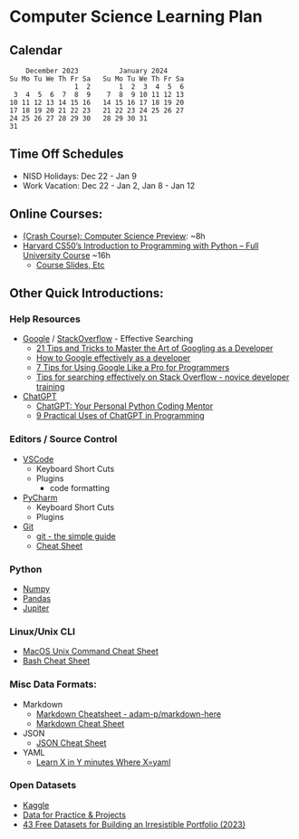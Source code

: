 # Computer Science Learning Plan

## Calendar
```
    December 2023          January 2024
Su Mo Tu We Th Fr Sa   Su Mo Tu We Th Fr Sa
                1  2       1  2  3  4  5  6
 3  4  5  6  7  8  9    7  8  9 10 11 12 13
10 11 12 13 14 15 16   14 15 16 17 18 19 20
17 18 19 20 21 22 23   21 22 23 24 25 26 27
24 25 26 27 28 29 30   28 29 30 31
31
```          

## Time Off Schedules
- NISD Holidays: Dec 22 - Jan 9
- Work Vacation: Dec 22 - Jan 2, Jan 8 - Jan 12

## Online Courses:
- [(Crash Course): Computer Science Preview](https://www.youtube.com/playlist?list=PL8dPuuaLjXtNlUrzyH5r6jN9ulIgZBpdo): ~8h
- [Harvard CS50’s Introduction to Programming with Python – Full University Course](https://www.youtube.com/watch?v=nLRL_NcnK-4) ~16h   
    - [Course Slides, Etc](https://cs50.harvard.edu/python/2022/)

## Other Quick Introductions:

### Help Resources
- [Google](https://www.google.com/) / [StackOverflow](https://stackoverflow.com/) - Effective Searching 
    - [21 Tips and Tricks to Master the Art of Googling as a Developer](https://www.makeuseof.com/21-tips-and-tricks-to-master-the-art-of-googling-as-a-developer/)
    - [How to Google effectively as a developer](https://medium.com/@niamhpower/how-to-google-effectively-as-a-developer-4ebe363afe)
    - [7 Tips for Using Google Like a Pro for Programmers](https://www.developerupdates.com/blog/7-tips-for-using-google-like-a-pro-for-programmers)
    - [Tips for searching effectively on Stack Overflow - novice developer training](https://meta.stackoverflow.com/questions/419427/tips-for-searching-effectively-on-stack-overflow-novice-developer-training)
- [ChatGPT](https://chat.openai.com/)
    - [ChatGPT: Your Personal Python Coding Mentor](https://realpython.com/chatgpt-coding-mentor-python/)
    - [9 Practical Uses of ChatGPT in Programming](https://www.makeuseof.com/chatgpt-programming-practical-uses/)

### Editors / Source Control
- [VSCode](https://code.visualstudio.com/)
    - Keyboard Short Cuts
    - Plugins
        - code formatting
- [PyCharm](https://www.jetbrains.com/pycharm/)
    - Keyboard Short Cuts
    - Plugins
- [Git](https://git-scm.com/)
    - [git - the simple guide](https://rogerdudler.github.io/git-guide/)
    - [Cheat Sheet](https://education.github.com/git-cheat-sheet-education.pdf)

### Python
- [Numpy](https://numpy.org/)
- [Pandas](https://pandas.pydata.org/)
- [Jupiter](https://jupyter.org/)

### Linux/Unix CLI
- [MacOS Unix Command Cheat Sheet](https://www.ifixit.com/Wiki/MacOS_Unix_Commands)
- [Bash Cheat Sheet](https://github.com/RehanSaeed/Bash-Cheat-Sheet)

### Misc Data Formats:
- Markdown
    - [Markdown Cheatsheet - adam-p/markdown-here](https://github.com/adam-p/markdown-here/wiki/Markdown-Cheatsheet)
    - [Markdown Cheat Sheet](https://www.markdownguide.org/cheat-sheet/)
- JSON
    - [JSON Cheat Sheet](https://codebeautify.org/json-cheat-sheet)
- YAML
    - [Learn X in Y minutes Where X=yaml](https://learnxinyminutes.com/docs/yaml/)

### Open Datasets
- [Kaggle](https://www.kaggle.com/datasets)
- [Data for Practice & Projects](https://infoguides.gmu.edu/find-data/practice)
- [43 Free Datasets for Building an Irresistible Portfolio (2023)](https://www.dataquest.io/blog/free-datasets-for-projects/)
